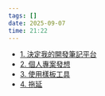```yaml
---
tags: []
date: 2025-09-07
time: 21:22
---
```


- [1. 決定我的開發筆記平台](1.%20決定我的開發筆記平台.md)
- [2. 個人專案發想](2.%20個人專案發想)
- [3. 使用樣板工具](3.%20使用樣板工具.md)
- [4. 拖延](4.%20拖延.md)
